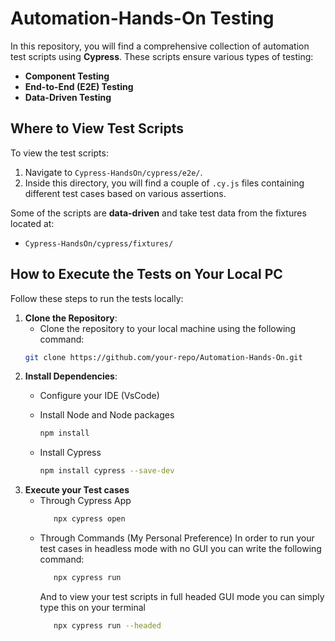 # Automation-Hands-On Testing

In this repository, you will find a comprehensive collection of automation test scripts using **Cypress**. These scripts ensure various types of testing:

- **Component Testing**
- **End-to-End (E2E) Testing**
- **Data-Driven Testing**

## Where to View Test Scripts

To view the test scripts:

1. Navigate to `Cypress-HandsOn/cypress/e2e/`.
2. Inside this directory, you will find a couple of `.cy.js` files containing different test cases based on various assertions.

Some of the scripts are **data-driven** and take test data from the fixtures located at:
- `Cypress-HandsOn/cypress/fixtures/`

## How to Execute the Tests on Your Local PC

Follow these steps to run the tests locally:

1. **Clone the Repository**:
   - Clone the repository to your local machine using the following command:
   ```bash
   git clone https://github.com/your-repo/Automation-Hands-On.git

2. **Install Dependencies**:
   - Configure your IDE (VsCode)
     
   - Install Node and Node packages 
        ```bash
      npm install
        
   - Install Cypress
       ```bash
       npm install cypress --save-dev
       
3. **Execute your Test cases**
   - Through Cypress App
     ```bash
        npx cypress open
     ```
   - Through Commands (My Personal Preference)
     In order to run your test cases in headless mode with no GUI you can write the following command:
     ```bash
        npx cypress run
     ```
     And to view your test scripts in full headed GUI mode you can simply type this on your terminal
     ```bash
        npx cypress run --headed
     ```


